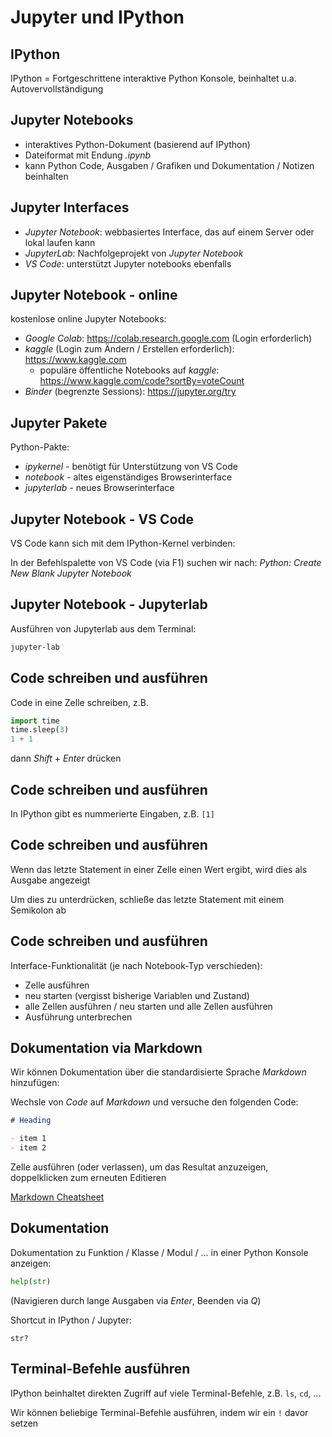 # Jupyter und IPython

## IPython

IPython = Fortgeschrittene interaktive Python Konsole, beinhaltet u.a. Autovervollständigung

## Jupyter Notebooks

- interaktives Python-Dokument (basierend auf IPython)
- Dateiformat mit Endung _.ipynb_
- kann Python Code, Ausgaben / Grafiken und Dokumentation / Notizen beinhalten

## Jupyter Interfaces

- _Jupyter Notebook_: webbasiertes Interface, das auf einem Server oder lokal laufen kann
- _JupyterLab_: Nachfolgeprojekt von _Jupyter Notebook_
- _VS Code_: unterstützt Jupyter notebooks ebenfalls

## Jupyter Notebook - online

kostenlose online Jupyter Notebooks:

- _Google Colab_: <a href="https://colab.research.google.com" target="_blank">https://colab.research.google.com</a> (Login erforderlich)
- _kaggle_ (Login zum Ändern / Erstellen erforderlich): <a href="https://www.kaggle.com" target="_blank">https://www.kaggle.com</a>
  - populäre öffentliche Notebooks auf _kaggle_: <a href="https://www.kaggle.com/code?sortBy=voteCount" target="_blank">https://www.kaggle.com/code?sortBy=voteCount</a>
- _Binder_ (begrenzte Sessions): <a href="https://jupyter.org/try" target="_blank">https://jupyter.org/try</a>

## Jupyter Pakete

Python-Pakte:

- _ipykernel_ - benötigt für Unterstützung von VS Code
- _notebook_ - altes eigenständiges Browserinterface
- _jupyterlab_ - neues Browserinterface

## Jupyter Notebook - VS Code

VS Code kann sich mit dem IPython-Kernel verbinden:

In der Befehlspalette von VS Code (via F1) suchen wir nach: _Python: Create New Blank Jupyter Notebook_

<!-- pip install ipykernel - will install ipython, jupyter-core, jupyter-client -->

## Jupyter Notebook - Jupyterlab

Ausführen von Jupyterlab aus dem Terminal:

```bash
jupyter-lab
```

## Code schreiben und ausführen

Code in eine Zelle schreiben, z.B.

```py
import time
time.sleep(3)
1 + 1
```

dann _Shift_ + _Enter_ drücken

## Code schreiben und ausführen

In IPython gibt es nummerierte Eingaben, z.B. `[1]`

## Code schreiben und ausführen

Wenn das letzte Statement in einer Zelle einen Wert ergibt, wird dies als Ausgabe angezeigt

Um dies zu unterdrücken, schließe das letzte Statement mit einem Semikolon ab

## Code schreiben und ausführen

Interface-Funktionalität (je nach Notebook-Typ verschieden):

- Zelle ausführen
- neu starten (vergisst bisherige Variablen und Zustand)
- alle Zellen ausführen / neu starten und alle Zellen ausführen
- Ausführung unterbrechen

## Dokumentation via Markdown

Wir können Dokumentation über die standardisierte Sprache _Markdown_ hinzufügen:

Wechsle von _Code_ auf _Markdown_ und versuche den folgenden Code:

```md
# Heading

- item 1
- item 2
```

Zelle ausführen (oder verlassen), um das Resultat anzuzeigen, doppelklicken zum erneuten Editieren

<a href="https://github.com/adam-p/markdown-here/wiki/Markdown-Cheatshee" target="_blank">Markdown Cheatsheet</a>

## Dokumentation

Dokumentation zu Funktion / Klasse / Modul / ... in einer Python Konsole anzeigen:

```py
help(str)
```

(Navigieren durch lange Ausgaben via _Enter_, Beenden via _Q_)

Shortcut in IPython / Jupyter:

```ipython
str?
```

## Terminal-Befehle ausführen

IPython beinhaltet direkten Zugriff auf viele Terminal-Befehle, z.B. `ls`, `cd`, ...

Wir können beliebige Terminal-Befehle ausführen, indem wir ein `!` davor setzen
